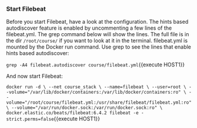 ### Start Filebeat

Before you start Filebeat, have a look at the configuration.  The hints based autodiscover feature is enabled by uncommenting a few lines of the filebeat.yml.  The grep command below will show the lines.  The full file is in the dir `/root/course/` if you want to look at it in the terminal. filebeat.yml is mounted by the Docker run command.  Use grep to see the lines that enable hints based autodiscover:

`grep -A4 filebeat.autodiscover course/filebeat.yml`{{execute HOST1}}

And now start Filebeat:

`docker run -d \
--net course_stack \
--name=filebeat \
--user=root \
--volume="/var/lib/docker/containers:/var/lib/docker/containers:ro" \
--volume="/root/course/filebeat.yml:/usr/share/filebeat/filebeat.yml:ro" \
--volume="/var/run/docker.sock:/var/run/docker.sock:ro" \
docker.elastic.co/beats/filebeat:6.4.2 filebeat -e -strict.perms=false`{{execute HOST1}}

